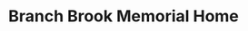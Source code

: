 ---
title: "Branch Brook Memorial Home"
url: /belleville/branch-brook-memorial-home/
shop: funeral directors
---